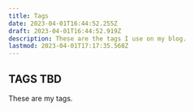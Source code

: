 ```yaml
---
title: Tags
date: 2023-04-01T16:44:52.255Z
draft: 2023-04-01T16:44:52.919Z
description: These are the tags I use on my blog.
lastmod: 2023-04-01T17:17:35.568Z
---
```


## TAGS TBD

These are my tags.

